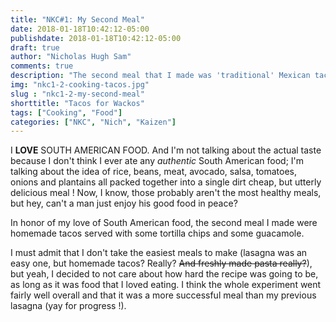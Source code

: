 ```yaml
---
title: "NKC#1: My Second Meal"
date: 2018-01-18T10:42:12-05:00
publishdate: 2018-01-18T10:42:12-05:00
draft: true
author: "Nicholas Hugh Sam"
comments: true
description: "The second meal that I made was 'traditional' Mexican tacos. Can't forget the Guac'"
img: "nkc1-2-cooking-tacos.jpg"
slug : "nkc1-2-my-second-meal"
shorttitle: "Tacos for Wackos"
tags: ["Cooking", "Food"]
categories: ["NKC", "Nich", "Kaizen"]
---
```

I **LOVE** SOUTH AMERICAN FOOD. And I'm not talking about the actual taste because I don't think I ever ate any _authentic_ South American food; I'm talking about the idea of rice, beans, meat, avocado, salsa, tomatoes, onions and plantains all packed together into a single dirt cheap, but utterly delicious meal ! Now, I know, those probably aren't the most healthy meals, but hey, can't a man just enjoy his good food in peace?

In honor of my love of South American food, the second meal I made were homemade tacos served with some tortilla chips and some guacamole.

I must admit that I don't take the easiest meals to make (lasagna was an easy one, but homemade tacos? Really? ~~And freshly made pasta really?~~), but yeah, I decided to not care about how hard the recipe was going to be, as long as it was food that I loved eating. I think the whole experiment went fairly well overall and that it was a more successful meal than my previous lasagna (yay for progress !).
